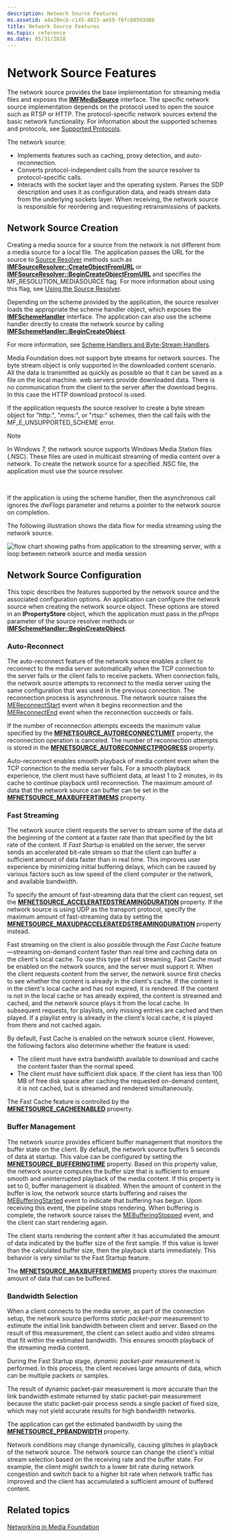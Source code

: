 ```yaml
---
description: Network Source Features
ms.assetid: a4e20ecb-c145-4823-ae59-f6fc88593d86
title: Network Source Features
ms.topic: reference
ms.date: 05/31/2018
---
```


# Network Source Features

The network source provides the base implementation for streaming media files and exposes the [**IMFMediaSource**](/windows/desktop/api/mfidl/nn-mfidl-imfmediasource) interface. The specific network source implementation depends on the protocol used to open the source such as RTSP or HTTP. The protocol-specific network sources extend the basic network functionality. For information about the supported schemes and protocols, see [Supported Protocols](supported-protocols.md).

The network source:

-   Implements features such as caching, proxy detection, and auto-reconnection.
-   Converts protocol-independent calls from the source resolver to protocol-specific calls.
-   Interacts with the socket layer and the operating system. Parses the SDP description and uses it as configuration data, and reads stream data from the underlying sockets layer. When receiving, the network source is responsible for reordering and requesting retransmissions of packets.

## Network Source Creation

Creating a media source for a source from the network is not different from a media source for a local file. The application passes the URL for the source to [Source Resolver](source-resolver.md) methods such as [**IMFSourceResolver::CreateObjectFromURL**](/windows/desktop/api/mfidl/nf-mfidl-imfsourceresolver-createobjectfromurl) or [**IMFSourceResolver::BeginCreateObjectFromURL**](/windows/desktop/api/mfidl/nf-mfidl-imfsourceresolver-begincreateobjectfromurl) and specifies the MF\_RESOLUTION\_MEDIASOURCE flag. For more information about using this flag, see [Using the Source Resolver](using-the-source-resolver.md).

Depending on the scheme provided by the application, the source resolver loads the appropriate the scheme handler object, which exposes the [**IMFSchemeHandler**](/windows/desktop/api/mfidl/nn-mfidl-imfschemehandler) interface. The application can also use the scheme handler directly to create the network source by calling [**IMFSchemeHandler::BeginCreateObject**](/windows/desktop/api/mfidl/nf-mfidl-imfschemehandler-begincreateobject).

For more information, see [Scheme Handlers and Byte-Stream Handlers](scheme-handlers-and-byte-stream-handlers.md).

Media Foundation does not support byte streams for network sources. The byte stream object is only supported in the downloaded content scenario. All the data is transmitted as quickly as possible so that it can be saved as a file on the local machine. web servers provide downloaded data. There is no communication from the client to the server after the download begins. In this case the HTTP download protocol is used.

If the application requests the source resolver to create a byte stream object for "http:", "mms:", or "rtsp:" schemes, then the call fails with the MF\_E\_UNSUPPORTED\_SCHEME error.

> [!Note]  
> In Windows 7, the network source supports Windows Media Station files (.NSC). These files are used in multicast streaming of media content over a network. To create the network source for a specified .NSC file, the application must use the source resolver.

 

If the application is using the scheme handler, then the asynchronous call ignores the *dwFlags* parameter and returns a pointer to the network source on completion.

The following illustration shows the data flow for media streaming using the network source.

![flow chart showing paths from application to the streaming server, with a loop between network source and media session](images/3f9186ea-53ed-4a31-a097-92f39fa08624.gif)

## Network Source Configuration

This topic describes the features supported by the network source and the associated configuration options. An application can configure the network source when creating the network source object. These options are stored in an **IPropertyStore** object, which the application must pass in the *pProps* parameter of the source resolver methods or [**IMFSchemeHandler::BeginCreateObject**](/windows/desktop/api/mfidl/nf-mfidl-imfschemehandler-begincreateobject).

### Auto-Reconnect

The auto-reconnect feature of the network source enables a client to reconnect to the media server automatically when the TCP connection to the server fails or the client fails to receive packets. When connection fails, the network source attempts to reconnect to the media server using the same configuration that was used in the previous connection. The reconnection process is asynchronous. The network source raises the [MEReconnectStart](mereconnectstart.md) event when it begins reconnection and the [MEReconnectEnd](mereconnectend.md) event when the reconnection succeeds or fails.

If the number of reconnection attempts exceeds the maximum value specified by the [**MFNETSOURCE\_AUTORECONNECTLIMIT**](mfnetsource-autoreconnectlimit-property.md) property, the reconnection operation is canceled. The number of reconnection attempts is stored in the [**MFNETSOURCE\_AUTORECONNECTPROGRESS**](mfnetsource-autoreconnectprogress-property.md) property.

Auto-reconnect enables smooth playback of media content even when the TCP connection to the media server fails. For a smooth playback experience, the client must have sufficient data, at least 1 to 2 minutes, in its cache to continue playback until reconnection. The maximum amount of data that the network source can buffer can be set in the [**MFNETSOURCE\_MAXBUFFERTIMEMS**](mfnetsource-maxbuffertimems-property.md) property.

### Fast Streaming

The network source client requests the server to stream some of the data at the beginning of the content at a faster rate than that specified by the bit rate of the content. If *Fast Startup* is enabled on the server, the server sends an accelerated bit-rate stream so that the client can buffer a sufficient amount of data faster than in real time. This improves user experience by minimizing initial buffering delays, which can be caused by various factors such as low speed of the client computer or the network, and available bandwidth.

To specify the amount of fast-streaming data that the client can request, set the [**MFNETSOURCE\_ACCELERATEDSTREAMINGDURATION**](mfnetsource-acceleratedstreamingduration-property.md) property. If the network source is using UDP as the transport protocol, specify the maximum amount of fast-streaming data by setting the [**MFNETSOURCE\_MAXUDPACCELERATEDSTREAMINGDURATION**](mfnetsource-maxudpacceleratedstreamingduration-property.md) property instead.

Fast streaming on the client is also possible through the *Fast Cache* feature—streaming on-demand content faster than real time and caching data on the client's local cache. To use this type of fast streaming, Fast Cache must be enabled on the network source, and the server must support it. When the client requests content from the server, the network source first checks to see whether the content is already in the client's cache. If the content is in the client's local cache and has not expired, it is rendered. If the content is not in the local cache or has already expired, the content is streamed and cached, and the network source plays it from the local cache. In subsequent requests, for playlists, only missing entries are cached and then played. If a playlist entry is already in the client's local cache, it is played from there and not cached again.

By default, Fast Cache is enabled on the network source client. However, the following factors also determine whether the feature is used:

-   The client must have extra bandwidth available to download and cache the content faster than the normal speed.
-   The client must have sufficient disk space. If the client has less than 100 MB of free disk space after caching the requested on-demand content, it is not cached, but is streamed and rendered simultaneously.

The Fast Cache feature is controlled by the [**MFNETSOURCE\_CACHEENABLED**](mfnetsource-cacheenabled-property.md) property.

### Buffer Management

The network source provides efficient buffer management that monitors the buffer state on the client. By default, the network source buffers 5 seconds of data at startup. This value can be configured by setting the [**MFNETSOURCE\_BUFFERINGTIME**](mfnetsource-bufferingtime-property.md) property. Based on this property value, the network source computes the buffer size that is sufficient to ensure smooth and uninterrupted playback of the media content. If this property is set to 0, buffer management is disabled. When the amount of content in the buffer is low, the network source starts buffering and raises the [MEBufferingStarted](mebufferingstarted.md) event to indicate that buffering has begun. Upon receiving this event, the pipeline stops rendering. When buffering is complete, the network source raises the [MEBufferingStopped](mebufferingstopped.md) event, and the client can start rendering again.

The client starts rendering the content after it has accumulated the amount of data indicated by the buffer size of the first sample. If this value is lower than the calculated buffer size, then the playback starts immediately. This behavior is very similar to the Fast Startup feature.

The [**MFNETSOURCE\_MAXBUFFERTIMEMS**](mfnetsource-maxbuffertimems-property.md) property stores the maximum amount of data that can be buffered.

### Bandwidth Selection

When a client connects to the media server, as part of the connection setup, the network source performs *static packet-pair* measurement to estimate the initial link bandwidth between client and server. Based on the result of this measurement, the client can select audio and video streams that fit within the estimated bandwidth. This ensures smooth playback of the streaming media content.

During the Fast Startup stage, *dynamic packet-pair* measurement is performed. In this process, the client receives large amounts of data, which can be multiple packets or samples.

The result of dynamic packet-pair measurement is more accurate than the link bandwidth estimate returned by static packet-pair measurement because the static packet-pair process sends a single packet of fixed size, which may not yield accurate results for high bandwidth networks.

The application can get the estimated bandwidth by using the [**MFNETSOURCE\_PPBANDWIDTH**](mfnetsource-ppbandwidth-property.md) property.

Network conditions may change dynamically, causing glitches in playback of the network source. The network source can change the client's initial stream selection based on the receiving rate and the buffer state. For example, the client might switch to a lower bit rate during network congestion and switch back to a higher bit rate when network traffic has improved and the client has accumulated a sufficient amount of buffered content.

## Related topics

<dl> <dt>

[Networking in Media Foundation](networking-in-media-foundation.md)
</dt> </dl>

 

 



